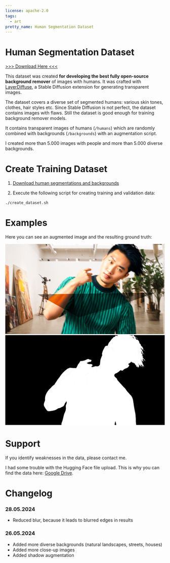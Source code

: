 ```yaml
---
license: apache-2.0
tags:
  - art
pretty_name: Human Segmentation Dataset
---
```


# Human Segmentation Dataset

[>>> Download Here <<<](https://drive.google.com/drive/folders/1K1lK6nSoaQ7PLta-bcfol3XSGZA1b9nt?usp=drive_link)

This dataset was created **for developing the best fully open-source background remover** of images with humans. It was crafted with [LayerDiffuse](https://github.com/layerdiffusion/LayerDiffuse), a Stable Diffusion extension for generating transparent images.

The dataset covers a diverse set of segmented humans: various skin tones, clothes, hair styles etc. Since Stable Diffusion is not perfect, the dataset contains images with flaws. Still the dataset is good enough for training background remover models.

It contains transparent images of humans (`/humans`) which are randomly combined with backgrounds (`/backgrounds`) with an augmentation script.

I created more than 5.000 images with people and more than 5.000 diverse backgrounds.

# Create Training Dataset

1. [Download human segmentations and backgrounds](https://drive.google.com/drive/folders/1K1lK6nSoaQ7PLta-bcfol3XSGZA1b9nt?usp=drive_link)

2. Execute the following script for creating training and validation data:

```
./create_dataset.sh
```

# Examples

Here you can see an augmented image and the resulting ground truth:

![](example_image.png)
![](example_ground_truth.png)

# Support

If you identify weaknesses in the data, please contact me.

I had some trouble with the Hugging Face file upload. This is why you can find the data here: [Google Drive](https://drive.google.com/drive/folders/1K1lK6nSoaQ7PLta-bcfol3XSGZA1b9nt?usp=drive_link).

# Changelog

### 28.05.2024

- Reduced blur, because it leads to blurred edges in results

### 26.05.2024

- Added more diverse backgrounds (natural landscapes, streets, houses)
- Added more close-up images
- Added shadow augmentation
